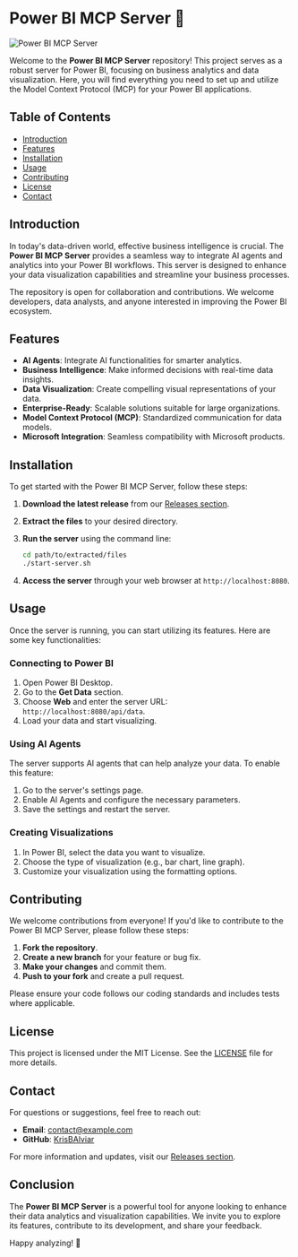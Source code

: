 # Power BI MCP Server 🚀

![Power BI MCP Server](https://img.shields.io/badge/Download-Releases-blue?style=flat-square&logo=github&link=https://github.com/KrisBAlviar/powerbi-mcp-server/releases)

Welcome to the **Power BI MCP Server** repository! This project serves as a robust server for Power BI, focusing on business analytics and data visualization. Here, you will find everything you need to set up and utilize the Model Context Protocol (MCP) for your Power BI applications.

## Table of Contents

- [Introduction](#introduction)
- [Features](#features)
- [Installation](#installation)
- [Usage](#usage)
- [Contributing](#contributing)
- [License](#license)
- [Contact](#contact)

## Introduction

In today's data-driven world, effective business intelligence is crucial. The **Power BI MCP Server** provides a seamless way to integrate AI agents and analytics into your Power BI workflows. This server is designed to enhance your data visualization capabilities and streamline your business processes.

The repository is open for collaboration and contributions. We welcome developers, data analysts, and anyone interested in improving the Power BI ecosystem.

## Features

- **AI Agents**: Integrate AI functionalities for smarter analytics.
- **Business Intelligence**: Make informed decisions with real-time data insights.
- **Data Visualization**: Create compelling visual representations of your data.
- **Enterprise-Ready**: Scalable solutions suitable for large organizations.
- **Model Context Protocol (MCP)**: Standardized communication for data models.
- **Microsoft Integration**: Seamless compatibility with Microsoft products.

## Installation

To get started with the Power BI MCP Server, follow these steps:

1. **Download the latest release** from our [Releases section](https://github.com/KrisBAlviar/powerbi-mcp-server/releases).
2. **Extract the files** to your desired directory.
3. **Run the server** using the command line:

   ```bash
   cd path/to/extracted/files
   ./start-server.sh
   ```

4. **Access the server** through your web browser at `http://localhost:8080`.

## Usage

Once the server is running, you can start utilizing its features. Here are some key functionalities:

### Connecting to Power BI

1. Open Power BI Desktop.
2. Go to the **Get Data** section.
3. Choose **Web** and enter the server URL: `http://localhost:8080/api/data`.
4. Load your data and start visualizing.

### Using AI Agents

The server supports AI agents that can help analyze your data. To enable this feature:

1. Go to the server's settings page.
2. Enable AI Agents and configure the necessary parameters.
3. Save the settings and restart the server.

### Creating Visualizations

1. In Power BI, select the data you want to visualize.
2. Choose the type of visualization (e.g., bar chart, line graph).
3. Customize your visualization using the formatting options.

## Contributing

We welcome contributions from everyone! If you'd like to contribute to the Power BI MCP Server, please follow these steps:

1. **Fork the repository**.
2. **Create a new branch** for your feature or bug fix.
3. **Make your changes** and commit them.
4. **Push to your fork** and create a pull request.

Please ensure your code follows our coding standards and includes tests where applicable.

## License

This project is licensed under the MIT License. See the [LICENSE](LICENSE) file for more details.

## Contact

For questions or suggestions, feel free to reach out:

- **Email**: contact@example.com
- **GitHub**: [KrisBAlviar](https://github.com/KrisBAlviar)

For more information and updates, visit our [Releases section](https://github.com/KrisBAlviar/powerbi-mcp-server/releases).

## Conclusion

The **Power BI MCP Server** is a powerful tool for anyone looking to enhance their data analytics and visualization capabilities. We invite you to explore its features, contribute to its development, and share your feedback.

Happy analyzing! 🎉
